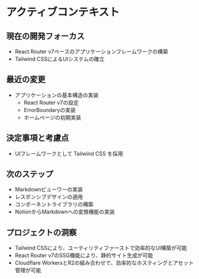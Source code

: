 # アクティブコンテキスト

## 現在の開発フォーカス
- React Router v7ベースのアプリケーションフレームワークの構築
- Tailwind CSSによるUIシステムの確立

## 最近の変更
- アプリケーションの基本構造の実装
  - React Router v7の設定
  - ErrorBoundaryの実装
  - ホームページの初期実装

## 決定事項と考慮点
- UIフレームワークとして Tailwind CSS を採用

## 次のステップ
- Markdownビューワーの実装
- レスポンシブデザインの適用
- コンポーネントライブラリの構築
- NotionからMarkdownへの変換機能の実装

## プロジェクトの洞察
- Tailwind CSSにより、ユーティリティファーストで効率的なUI構築が可能
- React Router v7のSSG機能により、静的サイト生成が可能
- Cloudflare WorkersとR2の組み合わせで、効率的なホスティングとアセット管理が可能
